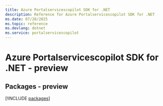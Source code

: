 ```yaml
---
title: Azure Portalservicescopilot SDK for .NET
description: Reference for Azure Portalservicescopilot SDK for .NET
ms.date: 07/28/2025
ms.topic: reference
ms.devlang: dotnet
ms.service: portalservicescopilot
---
```

# Azure Portalservicescopilot SDK for .NET - preview
## Packages - preview
[!INCLUDE [packages](portalservicescopilot-index.md)]